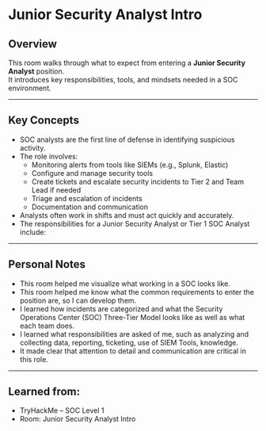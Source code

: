 # Junior Security Analyst Intro

## Overview

This room walks through what to expect from entering a **Junior Security Analyst** position.  
It introduces key responsibilities, tools, and mindsets needed in a SOC environment.

---

## Key Concepts

- SOC analysts are the first line of defense in identifying suspicious activity.
- The role involves:
  - Monitoring alerts from tools like SIEMs (e.g., Splunk, Elastic)
  - Configure and manage security tools
  - Create tickets and escalate security incidents to Tier 2 and Team Lead if needed
  - Triage and escalation of incidents
  - Documentation and communication
- Analysts often work in shifts and must act quickly and accurately.
- The responsibilities for a Junior Security Analyst or Tier 1 SOC Analyst include:

---

## Personal Notes

- This room helped me visualize what working in a SOC looks like.
- This room helped me know what the common requirements to enter the position are, so I can develop them.
- I learned how incidents are categorized and what the Security Operations Center (SOC) Three-Tier Model looks like as well as what each team does.
- I learned what responsibilities are asked of me, such as analyzing and collecting data, reporting, ticketing, use of SIEM Tools, knowledge.
- It made clear that attention to detail and communication are critical in this role.

---

## Learned from:
- TryHackMe – SOC Level 1
- Room: Junior Security Analyst Intro

